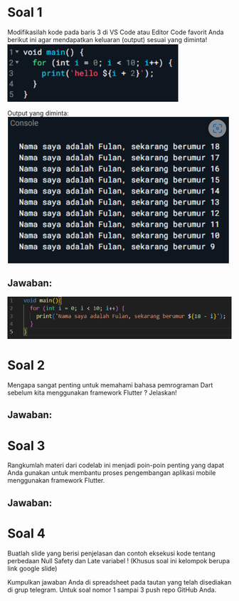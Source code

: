 # Soal 1

Modifikasilah kode pada baris 3 di VS Code atau Editor Code favorit Anda berikut ini agar mendapatkan keluaran (output) sesuai yang diminta!
![alt text](image.png)

Output yang diminta:
![alt text](image-1.png)

## Jawaban:

![alt text](image-2.png)

# Soal 2

Mengapa sangat penting untuk memahami bahasa pemrograman Dart sebelum kita menggunakan framework Flutter ? Jelaskan!

## Jawaban:


# Soal 3

Rangkumlah materi dari codelab ini menjadi poin-poin penting yang dapat Anda gunakan untuk membantu proses pengembangan aplikasi mobile menggunakan framework Flutter.

## Jawaban:



# Soal 4

Buatlah slide yang berisi penjelasan dan contoh eksekusi kode tentang perbedaan Null Safety dan Late variabel ! (Khusus soal ini kelompok berupa link google slide)

Kumpulkan jawaban Anda di spreadsheet pada tautan yang telah disediakan di grup telegram. Untuk soal nomor 1 sampai 3 push repo GitHub Anda.

